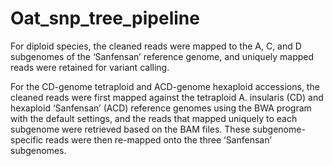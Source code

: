 # Oat_snp_tree_pipeline

For diploid species, the cleaned reads were mapped to the A, C, and D subgenomes of the ‘Sanfensan’ reference genome, and uniquely mapped reads were retained for variant calling. 

For the CD-genome tetraploid and ACD-genome hexaploid accessions, the cleaned reads were first mapped against the tetraploid A. insularis (CD) and hexaploid ‘Sanfensan’ (ACD) reference genomes using the BWA program with the default settings, and the reads that mapped uniquely to each subgenome were retrieved based on the BAM files. These subgenome-specific reads were then re-mapped onto the three ‘Sanfensan’ subgenomes.
